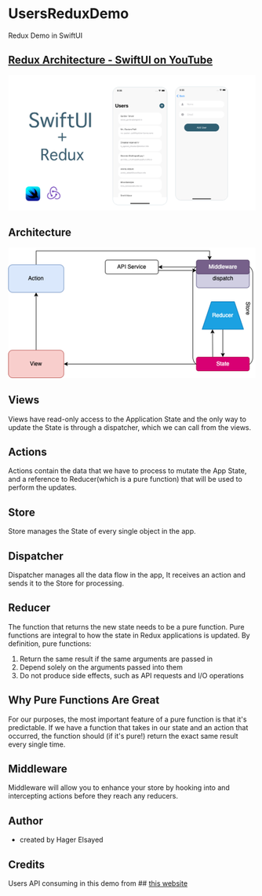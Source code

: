 # UsersReduxDemo
Redux Demo in SwiftUI
## [ Redux Architecture - SwiftUI on YouTube](https://youtu.be/OB6B-2Tf_o4)
![](UsersReduxDemo/Resources/banner.png)

## Architecture
![](UsersReduxDemo/Resources/Architecture.png)

## Views
Views have read-only access to the Application State and the only way to update the State is through a dispatcher, which we can call from the views.

## Actions 
Actions contain the data that we have to process to mutate the App State, and a reference to Reducer(which is a pure function) that will be used to perform the updates.

## Store
Store manages the State of every single object in the app.

## Dispatcher
Dispatcher manages all the data flow in the app, It receives an action and sends it to the Store for processing.

## Reducer
The function that returns the new state needs to be a pure function.
Pure functions are integral to how the state in Redux applications is updated. By definition, pure functions:
1. Return the same result if the same arguments are passed in
2. Depend solely on the arguments passed into them
3. Do not produce side effects, such as API requests and I/O operations

## Why Pure Functions Are Great
For our purposes, the most important feature of a pure function is that it's predictable. If we have a function that takes in our state and an action that occurred, the function should (if it's pure!) return the exact same result every single time.

## Middleware
Middleware will allow you to enhance your store by hooking into and intercepting actions before they reach any reducers.

## Author
- created by Hager Elsayed

## Credits
Users API consuming in this demo from ## [ this website ](https://gorest.co.in/public/v2/users)

